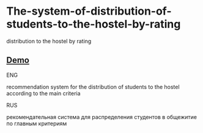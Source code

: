 # The-system-of-distribution-of-students-to-the-hostel-by-rating
distribution to the hostel by rating

## [Demo](https://alexxxsandoor.github.io/distribution-students-hostel/)

ENG

recommendation system for the distribution of students to the hostel according to the main criteria


RUS

рекомендательная система для распределения студентов в общежитие по главным критериям 
